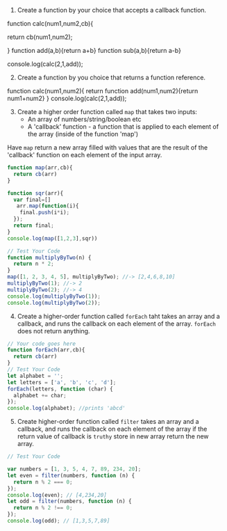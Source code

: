 1. Create a function by your choice that accepts a callback function.

function calc(num1,num2,cb){

return cb(num1,num2);

}
function add(a,b){return a+b}
function sub(a,b){return a-b}

console.log(calc(2,1,add));

2. Create a function by you choice that returns a function reference.

function calc(num1,num2){
return function add(num1,num2){return num1+num2}
}
console.log(calc(2,1,add));

3. Create a higher order function called `map` that takes two inputs:
   - An array of numbers/string/boolean etc
   - A 'callback' function - a function that is applied to each element of the array (inside of the function 'map')

Have `map` return a new array filled with values that are the result of the 'callback' function on each element of the input array.

```js
function map(arr,cb){
  return cb(arr)
}

function sqr(arr){
  var final=[]
   arr.map(function(i){
    final.push(i*i);
  });
  return final;
}
console.log(map([1,2,3],sqr))

// Test Your Code
function multiplyByTwo(n) {
  return n * 2;
}
map([1, 2, 3, 4, 5], multiplyByTwo); //-> [2,4,6,8,10]
multiplyByTwo(1); //-> 2
multiplyByTwo(2); //-> 4
console.log(multiplyByTwo(1));
console.log(multiplyByTwo(2));

```

4. Create a higher-order function called `forEach` taht takes an array and a callback, and runs the callback on each element of the array. `forEach` does not return anything.

```js
// Your code goes here
function forEach(arr,cb){
  return cb(arr)
}
// Test Your Code
let alphabet = '';
let letters = ['a', 'b', 'c', 'd'];
forEach(letters, function (char) {
  alphabet += char;
});
console.log(alphabet); //prints 'abcd'
```

5. Create higher-order function called `filter` takes an array and a callback, and runs the callback on each element of the array if the return value of callback is `truthy` store in new array return the new array.

```js
// Test Your Code

var numbers = [1, 3, 5, 4, 7, 89, 234, 20];
let even = filter(numbers, function (n) {
  return n % 2 === 0;
});
console.log(even); // [4,234,20]
let odd = filter(numbers, function (n) {
  return n % 2 !== 0;
});
console.log(odd); // [1,3,5,7,89]
```
